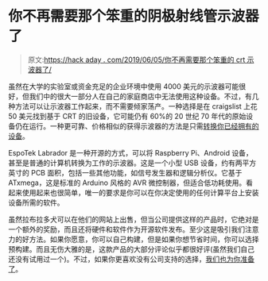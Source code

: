 # 你不再需要那个笨重的阴极射线管示波器了

> 原文:[https://hack aday . com/2019/06/05/你不再需要那个笨重的 crt 示波器了/](https://hackaday.com/2019/06/05/you-dont-need-that-bulky-crt-oscilloscope-anymore/)

虽然在大学的实验室或资金充足的企业环境中使用 4000 美元的示波器可能很好，但我们中的很大一部分人在自己的家庭商店中无法使用这种设备。不过，有几种方法可以让示波器工作起来，而不需要倾家荡产。一种选择是在 craigslist 上花 50 美元找到基于 CRT 的旧设备，它可能仍有 60%的 20 世纪 70 年代的原始设备仍在运行。一种更可靠、价格相似的获得示波器的方法是只需[转换你已经拥有的设备](https://github.com/EspoTek/Labrador)。

EspoTek Labrador 是一种开源的方式，可以将 Raspberry Pi、Android 设备，甚至是普通的计算机转换为工作的示波器。这是一个小型 USB 设备，约有两平方英寸的 PCB 面积，包括一些其他功能，如信号发生器和逻辑分析仪。它基于 ATxmega，这是标准的 Arduino 风格的 AVR 微控制器，但适合低功耗使用。看起来使用起来也很简单，唯一的要求是你可以在你决定使用的任何计算平台上安装设备所需的软件。

虽然拉布拉多犬可以在他们的网站上出售，但当公司提供这样的产品时，它绝对是一个额外的奖励，而且还将硬件和软件作为开源软件发布。至少这是吸引我们注意力的好方法。如果你愿意，你可以自己构建，但是如果你想节省时间，你可以选择预构建。而且无伤大雅的是，这款产品的大部分评论似乎都很好评(虽然我们自己还没有试用过一个)。不过，如果你更喜欢没有公司支持的选择，[我们也为你准备了](https://hackaday.com/2012/07/14/android-oscilloscope-built-from-parts-just-laying-around/)。